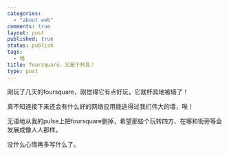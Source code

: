 ```yaml
--- 
categories: 
  - "about web"
comments: true
layout: post
published: true
status: publish
tags: 
  - 墙
title: foursquare，又是个杯具！
type: post
---
```

刚玩了几天的foursquare，刚觉得它有点好玩，它就杯具地被墙了！  

真不知道接下来还会有什么好的网络应用能逃得过我们伟大的墙，唉！ 

无语地从我的pulse上把foursquare删掉，希望那些个玩转四方、在哪和街旁等会发展成像人人那样。  

没什么心情再多写什么了。
